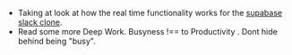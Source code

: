 ---
---

- Taking at look at how the real time functionality works for the [supabase slack clone](https://github.com/supabase/supabase/tree/master/examples/nextjs-slack-clone).
- Read some more Deep Work. Busyness !== to Productivity . Dont hide behind being "busy".
